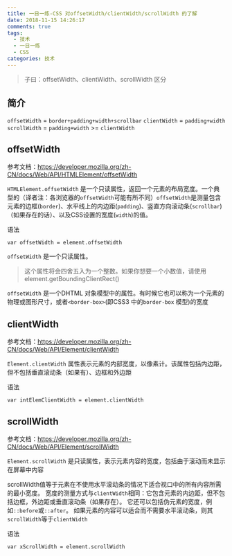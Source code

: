 ```yaml
---
title: 一日一练-CSS 对offsetWidth/clientWidth/scrollWidth 的了解
date: 2018-11-15 14:26:17
comments: true
tags:
  - 技术
  - 一日一练
  - CSS
categories: 技术
---
```


> 子曰：offsetWidth、clientWidth、scrollWidth 区分


## 简介
`offsetWidth` = `border+padding+width+scrollbar`
`clientWidth` = `padding+width`
`scrollWidth` = `padding+width` >= `clientWidth`

<!--more-->

## offsetWidth
参考文档：https://developer.mozilla.org/zh-CN/docs/Web/API/HTMLElement/offsetWidth

`HTMLElement.offsetWidth` 是一个只读属性，返回一个元素的布局宽度。一个典型的（译者注：各浏览器的`offsetWidth`可能有所不同）`offsetWidth`是测量包含元素的边框(`border`)、水平线上的内边距(`padding`)、竖直方向滚动条(`scrollbar`)（如果存在的话）、以及CSS设置的宽度(`width`)的值。

语法
```
var offsetWidth = element.offsetWidth
```
`offsetWidth` 是一个只读属性。
>这个属性将会四舍五入为一个整数。如果你想要一个小数值，请使用element.getBoundingClientRect()

`offsetWidth` 是一个DHTML 对象模型中的属性。有时候它也可以称为一个元素的物理或图形尺寸，或者`<border-box>`(即CSS3 中的`border-box` 模型)的宽度

## clientWidth
参考文档：https://developer.mozilla.org/zh-CN/docs/Web/API/Element/clientWidth

`Element.clientWidth` 属性表示元素的内部宽度，以像素计。该属性包括内边距，但不包括垂直滚动条（如果有）、边框和外边距

语法
```
var intElemClientWidth = element.clientWidth
```

## scrollWidth
参考文档：https://developer.mozilla.org/zh-CN/docs/Web/API/Element/scrollWidth

`Element.scrollWidth` 是只读属性，表示元素内容的宽度，包括由于滚动而未显示在屏幕中内容

scrollWidth值等于元素在不使用水平滚动条的情况下适合视口中的所有内容所需的最小宽度。 宽度的测量方式与`clientWidth`相同：它包含元素的内边距，但不包括边框，外边距或垂直滚动条（如果存在）。 它还可以包括伪元素的宽度，例如`::before`或`::after`。 如果元素的内容可以适合而不需要水平滚动条，则其`scrollWidth`等于`clientWidth`

语法
```
var xScrollWidth = element.scrollWidth
```
